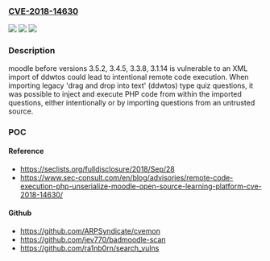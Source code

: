 ### [CVE-2018-14630](https://cve.mitre.org/cgi-bin/cvename.cgi?name=CVE-2018-14630)
![](https://img.shields.io/static/v1?label=Product&message=moodle&color=blue)
![](https://img.shields.io/static/v1?label=Version&message=n%2Fa&color=blue)
![](https://img.shields.io/static/v1?label=Vulnerability&message=CWE-20&color=brighgreen)

### Description

moodle before versions 3.5.2, 3.4.5, 3.3.8, 3.1.14 is vulnerable to an XML import of ddwtos could lead to intentional remote code execution. When importing legacy 'drag and drop into text' (ddwtos) type quiz questions, it was possible to inject and execute PHP code from within the imported questions, either intentionally or by importing questions from an untrusted source.

### POC

#### Reference
- https://seclists.org/fulldisclosure/2018/Sep/28
- https://www.sec-consult.com/en/blog/advisories/remote-code-execution-php-unserialize-moodle-open-source-learning-platform-cve-2018-14630/

#### Github
- https://github.com/ARPSyndicate/cvemon
- https://github.com/jev770/badmoodle-scan
- https://github.com/ra1nb0rn/search_vulns

